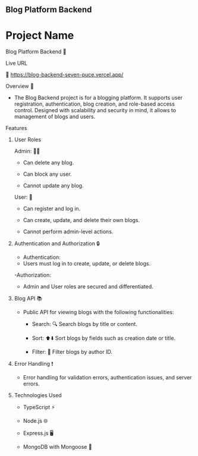 ## Blog Platform Backend

# Project Name

Blog Platform Backend 📝

Live URL

🚀 https://blog-backend-seven-puce.vercel.app/

Overview 📝

- The Blog Backend project is for a blogging platform. It supports user registration, authentication, blog creation, and role-based access control. Designed with scalability and security in mind, it allows to management of blogs and users.

Features

1. User Roles

   Admin: 👩‍💼

   - Can delete any blog.

   - Can block any user.

   - Cannot update any blog.

   User: 👤

   - Can register and log in.

   - Can create, update, and delete their own blogs.

   - Cannot perform admin-level actions.

2. Authentication and Authorization 🔒

   - Authentication:

   * Users must log in to create, update, or delete blogs.

   -Authorization:

   - Admin and User roles are secured and differentiated.

3. Blog API 📚

   - Public API for viewing blogs with the following functionalities:

     - Search: 🔍 Search blogs by title or content.

     - Sort: ⬆️⬇️ Sort blogs by fields such as creation date or title.

     - Filter: 🎯 Filter blogs by author ID.

4. Error Handling ❗

   - Error handling for validation errors, authentication issues, and server errors.

5. Technologies Used

   - TypeScript ⚡

   - Node.js 🌐

   - Express.js 🖥️

   - MongoDB with Mongoose 📂
